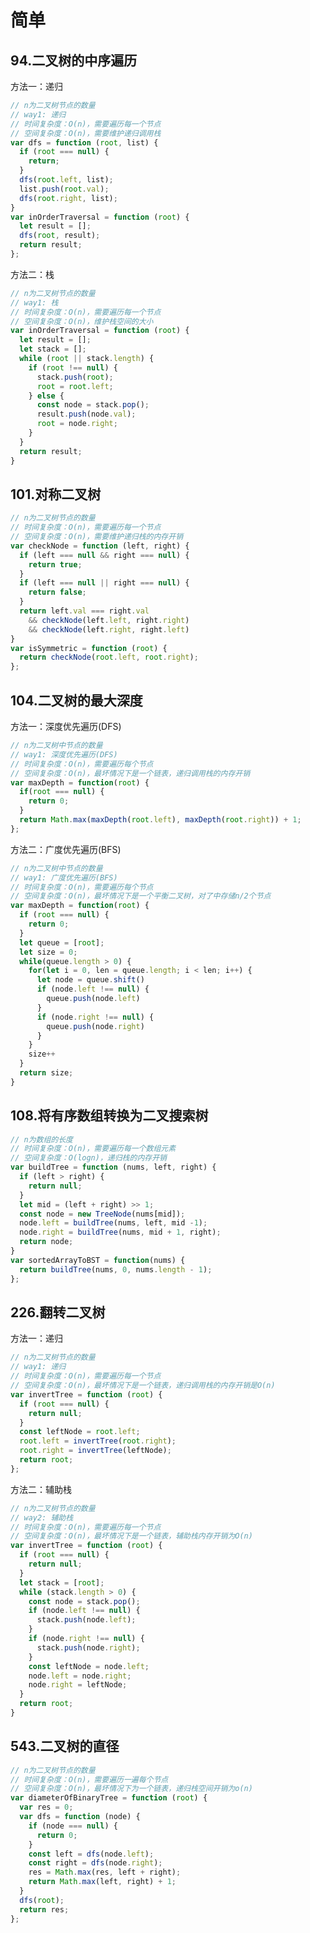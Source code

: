 # 简单

## 94.二叉树的中序遍历
<leetcode-link title="94.二叉树的中序遍历" link="https://leetcode.cn/problems/binary-tree-inorder-traversal" />

方法一：递归
```js
// n为二叉树节点的数量
// way1: 递归
// 时间复杂度：O(n)，需要遍历每一个节点
// 空间复杂度：O(n)，需要维护递归调用栈
var dfs = function (root, list) {
  if (root === null) {
    return;
  }
  dfs(root.left, list);
  list.push(root.val);
  dfs(root.right, list);
}
var inOrderTraversal = function (root) {
  let result = [];
  dfs(root, result);
  return result;
};
```
方法二：栈
```js
// n为二叉树节点的数量
// way1: 栈
// 时间复杂度：O(n)，需要遍历每一个节点
// 空间复杂度：O(n)，维护栈空间的大小
var inOrderTraversal = function (root) {
  let result = [];
  let stack = [];
  while (root || stack.length) {
    if (root !== null) {
      stack.push(root);
      root = root.left;
    } else {
      const node = stack.pop();
      result.push(node.val);
      root = node.right;
    }
  }
  return result;
}
```

## 101.对称二叉树
<leetcode-link title="101.对称二叉树" link="https://leetcode.cn/problems/symmetric-tree" />

```js
// n为二叉树节点的数量
// 时间复杂度：O(n)，需要遍历每一个节点
// 空间复杂度：O(n)，需要维护递归栈的内存开销
var checkNode = function (left, right) {
  if (left === null && right === null) {
    return true;
  }
  if (left === null || right === null) {
    return false;
  }
  return left.val === right.val
    && checkNode(left.left, right.right)
    && checkNode(left.right, right.left)
}
var isSymmetric = function (root) {
  return checkNode(root.left, root.right);
};
```

## 104.二叉树的最大深度
<leetcode-link title="104.二叉树的最大深度" link="https://leetcode.cn/problems/maximum-depth-of-binary-tree" />

方法一：深度优先遍历(DFS)
```js
// n为二叉树中节点的数量
// way1: 深度优先遍历(DFS)
// 时间复杂度：O(n)，需要遍历每个节点
// 空间复杂度：O(n)，最坏情况下是一个链表，递归调用栈的内存开销
var maxDepth = function(root) {
  if(root === null) {
    return 0;
  }
  return Math.max(maxDepth(root.left), maxDepth(root.right)) + 1;
};
```

方法二：广度优先遍历(BFS)
```js
// n为二叉树中节点的数量
// way1: 广度优先遍历(BFS)
// 时间复杂度：O(n)，需要遍历每个节点
// 空间复杂度：O(n)，最坏情况下是一个平衡二叉树，对了中存储n/2个节点
var maxDepth = function(root) {
  if (root === null) {
    return 0;
  }
  let queue = [root];
  let size = 0;
  while(queue.length > 0) {
    for(let i = 0, len = queue.length; i < len; i++) {
      let node = queue.shift()
      if (node.left !== null) {
        queue.push(node.left)
      }
      if (node.right !== null) {
        queue.push(node.right)
      }
    }
    size++
  }
  return size;
}
```

## 108.将有序数组转换为二叉搜索树
<leetcode-link title="108.将有序数组转换为二叉搜索树" link="https://leetcode.cn/problems/convert-sorted-array-to-binary-search-tree" />

```js
// n为数组的长度
// 时间复杂度：O(n)，需要遍历每一个数组元素
// 空间复杂度：O(logn)，递归栈的内存开销
var buildTree = function (nums, left, right) {
  if (left > right) {
    return null;
  }
  let mid = (left + right) >> 1;
  const node = new TreeNode(nums[mid]);
  node.left = buildTree(nums, left, mid -1);
  node.right = buildTree(nums, mid + 1, right);
  return node;
}
var sortedArrayToBST = function(nums) {
  return buildTree(nums, 0, nums.length - 1);
};
```

## 226.翻转二叉树
<leetcode-link title="226.翻转二叉树" link="https://leetcode.cn/problems/invert-binary-tree" />

方法一：递归
```js
// n为二叉树节点的数量
// way1: 递归
// 时间复杂度：O(n)，需要遍历每一个节点
// 空间复杂度：O(n)，最坏情况下是一个链表，递归调用栈的内存开销是O(n)
var invertTree = function (root) {
  if (root === null) {
    return null;
  }
  const leftNode = root.left;
  root.left = invertTree(root.right);
  root.right = invertTree(leftNode);
  return root;
};
```

方法二：辅助栈
```js
// n为二叉树节点的数量
// way2: 辅助栈
// 时间复杂度：O(n)，需要遍历每一个节点
// 空间复杂度：O(n)，最坏情况下是一个链表，辅助栈内存开销为O(n)
var invertTree = function (root) {
  if (root === null) {
    return null;
  }
  let stack = [root];
  while (stack.length > 0) {
    const node = stack.pop();
    if (node.left !== null) {
      stack.push(node.left);
    }
    if (node.right !== null) {
      stack.push(node.right);
    }
    const leftNode = node.left;
    node.left = node.right;
    node.right = leftNode;
  }
  return root;
}
```

## 543.二叉树的直径
<leetcode-link title="543.二叉树的直径" link="https://leetcode.cn/problems/diameter-of-binary-tree" />

```js
// n为二叉树节点的数量
// 时间复杂度：O(n)，需要遍历一遍每个节点
// 空间复杂度：O(n)，最坏情况下为一个链表，递归栈空间开销为o(n)
var diameterOfBinaryTree = function (root) {
  var res = 0;
  var dfs = function (node) {
    if (node === null) {
      return 0;
    }
    const left = dfs(node.left);
    const right = dfs(node.right);
    res = Math.max(res, left + right);
    return Math.max(left, right) + 1;
  }
  dfs(root);
  return res;
};
```